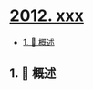 # [2012. xxx](https://github.com/Tdahuyou/TNotes.leetcode/tree/main/notes/2012.%20xxx)

<!-- region:toc -->

- [1. 📝 概述](#1--概述)

<!-- endregion:toc -->

## 1. 📝 概述
